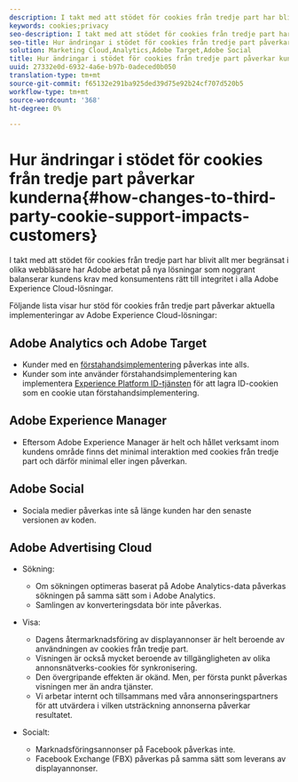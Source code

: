 ```yaml
---
description: I takt med att stödet för cookies från tredje part har blivit allt mer begränsat i olika webbläsare har Adobe arbetat på nya lösningar som noggrant balanserar kundens krav med konsumentens rätt till integritet i alla Adobe Experience Cloud-lösningar.
keywords: cookies;privacy
seo-description: I takt med att stödet för cookies från tredje part har blivit allt mer begränsat i olika webbläsare har Adobe arbetat på nya lösningar som noggrant balanserar kundens krav med konsumentens rätt till integritet i alla Adobe Experience Cloud-lösningar.
seo-title: Hur ändringar i stödet för cookies från tredje part påverkar kunderna
solution: Marketing Cloud,Analytics,Adobe Target,Adobe Social
title: Hur ändringar i stödet för cookies från tredje part påverkar kunderna
uuid: 27332e0d-6932-4a6e-b97b-0adeced0b050
translation-type: tm+mt
source-git-commit: f65132e291ba925ded39d75e92b24cf707d520b5
workflow-type: tm+mt
source-wordcount: '368'
ht-degree: 0%

---
```



# Hur ändringar i stödet för cookies från tredje part påverkar kunderna{#how-changes-to-third-party-cookie-support-impacts-customers}

I takt med att stödet för cookies från tredje part har blivit allt mer begränsat i olika webbläsare har Adobe arbetat på nya lösningar som noggrant balanserar kundens krav med konsumentens rätt till integritet i alla Adobe Experience Cloud-lösningar.

Följande lista visar hur stöd för cookies från tredje part påverkar aktuella implementeringar av Adobe Experience Cloud-lösningar:

## Adobe Analytics och Adobe Target

* Kunder med en [förstahandsimplementering](/help/interface/cookies/cookies-first-party.md) påverkas inte alls.
* Kunder som inte använder förstahandsimplementering kan implementera [Experience Platform ID-tjänsten](https://docs.adobe.com/content/help/en/id-service/using/implementation/implementation-guides.html) för att lagra ID-cookien som en cookie utan förstahandsimplementering.

## Adobe Experience Manager

* Eftersom Adobe Experience Manager är helt och hållet verksamt inom kundens område finns det minimal interaktion med cookies från tredje part och därför minimal eller ingen påverkan.

## Adobe Social

* Sociala medier påverkas inte så länge kunden har den senaste versionen av koden.

## Adobe Advertising Cloud

* Sökning:

   * Om sökningen optimeras baserat på Adobe Analytics-data påverkas sökningen på samma sätt som i Adobe Analytics.
   * Samlingen av konverteringsdata bör inte påverkas.

* Visa:

   * Dagens återmarknadsföring av displayannonser är helt beroende av användningen av cookies från tredje part.
   * Visningen är också mycket beroende av tillgängligheten av olika annonsnätverks-cookies för synkronisering.
   * Den övergripande effekten är okänd. Men, per första punkt påverkas visningen mer än andra tjänster.
   * Vi arbetar internt och tillsammans med våra annonseringspartners för att utvärdera i vilken utsträckning annonserna påverkar resultatet.

* Socialt:

   * Marknadsföringsannonser på Facebook påverkas inte.
   * Facebook Exchange (FBX) påverkas på samma sätt som leverans av displayannonser.
